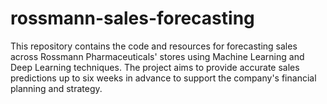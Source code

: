 # rossmann-sales-forecasting
This repository contains the code and resources for forecasting sales across Rossmann Pharmaceuticals' stores using Machine Learning and Deep Learning techniques. The project aims to provide accurate sales predictions up to six weeks in advance to support the company's financial planning and strategy.
